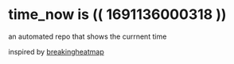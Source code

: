# time_now is (( 1691136000318 ))

an automated repo that shows the currnent time

inspired by [breakingheatmap](https://github.com/breakingheatmap/breakingheatmap)